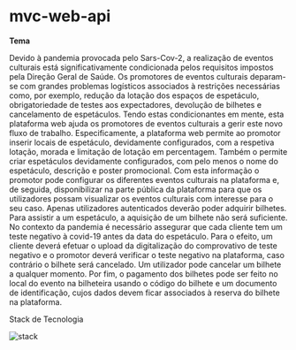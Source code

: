 # mvc-web-api

**Tema**

Devido à pandemia provocada pelo Sars-Cov-2, a realização de eventos culturais está significativamente condicionada pelos requisitos impostos pela Direção Geral de Saúde. Os promotores de eventos culturais deparam-se com grandes problemas logísticos associados à restrições necessárias como, por exemplo, redução da lotação dos espaços de espetáculo, obrigatoriedade de testes aos expectadores, devolução de bilhetes e cancelamento de espetáculos.
Tendo estas condicionantes em mente, esta plataforma web ajuda os promotores de eventos culturais a gerir este novo fluxo de trabalho.
Especificamente, a plataforma web permite ao promotor inserir locais de espetáculo, devidamente configurados, com a respetiva lotação, morada e limitação de lotação em percentagem. Também o permite criar espetáculos devidamente configurados, com pelo menos o nome do espetáculo, descrição e poster promocional.
Com esta informação o promotor pode configurar os diferentes eventos culturais na plataforma e, de seguida, disponibilizar na parte pública da plataforma para que os utilizadores possam visualizar os eventos culturais com interesse para o seu caso. Apenas utilizadores autenticados deverão poder adquirir bilhetes.
Para assistir a um espetáculo, a aquisição de um bilhete não será suficiente. No contexto da pandemia é necessário assegurar que cada cliente tem um teste negativo à covid-19 antes da data do espetáculo. Para o efeito, um cliente deverá efetuar o upload da digitalização do comprovativo de teste negativo e o promotor 
deverá verificar o teste negativo na plataforma, caso contrário o bilhete será cancelado. Um utilizador pode cancelar um bilhete a qualquer momento.
Por fim, o pagamento dos bilhetes pode ser feito no local do evento na bilheteira usando o código do bilhete e um documento de identificação, cujos dados devem ficar associados à reserva do bilhete na plataforma.

Stack de Tecnologia

![stack](https://codecondo.com/wp-content/uploads/2015/08/7-Features-of-MEAN-Stack_785.png)
